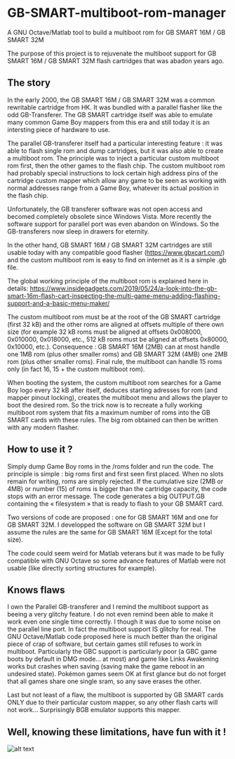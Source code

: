 # GB-SMART-multiboot-rom-manager
A GNU Octave/Matlab tool to build a multiboot rom for GB SMART 16M / GB SMART 32M

The purpose of this project is to rejuvenate the multiboot support for GB SMART 16M / GB SMART 32M flash cartridges that was abadon years ago.

## The story

In the early 2000, the GB SMART 16M / GB SMART 32M was a common rewritable cartridge from HK. It was bundled with a parallel flasher like the odd GB-Transferer. The GB SMART cartridge itself was able to emulate many common Game Boy mappers from this era and still today it is an intersting piece of hardware to use.

The parallel GB-transferer itself had a particular interesting feature : it was able to flash single rom and dump cartridges, but it was also able to create a multiboot rom. The principle was to inject a particular custom multiboot rom first, then the other games to the flash chip. The custom multiboot rom had probably special instructions to lock certain high address pins of the cartridge custom mapper which allow any game to be seen as working with normal addresses range from a Game Boy, whatever its actual position in the flash chip.

Unfortunately, the GB transferer software was not open access and becomed completely obsolete since Windows Vista. More recently the software support for parallel port was even abandon on Windows. So the GB-transferers now sleep in drawers for eternity.

In the other hand, GB SMART 16M / GB SMART 32M cartridges are still usable today with any compatible good flasher (https://www.gbxcart.com/) and the custom multiboot rom is easy to find on internet as it is a simple .gb file.

The global working principle of the multiboot rom is explained here in details: 
https://www.insidegadgets.com/2019/05/24/a-look-into-the-gb-smart-16m-flash-cart-inspecting-the-multi-game-menu-adding-flashing-support-and-a-basic-menu-maker/

The custom multiboot rom must be at the root of the GB SMART cartridge (first 32 kB) and the other roms are aligned at offsets multiple of there own size (for example 32 kB roms must be aligned at offsets 0x008000, 0x010000, 0x018000, etc., 512 kB roms must be aligned at offsets 0x80000, 0x10000, etc.). Consequence : GB SMART 16M (2MB) can at most handle one 1MB rom (plus other smaller roms) and GB SMART 32M (4MB) one 2MB rom (plus other smaller roms). Final rule, the multiboot can handle 15 roms only (in fact 16, 15 + the custom multiboot rom). 

When booting the system, the custom multiboot rom searches for a Game Boy logo every 32 kB after itself, deduces starting adresses for rom (and mapper pinout locking), creates the multiboot menu and allows the player to boot the desired rom. So the trick now is to recreate a fully working multiboot rom system that fits a maximum number of roms into the GB SMART cards with these rules. The big rom obtained can then be written with any modern flasher.

## How to use it ?

Simply dump Game Boy roms in the /roms folder and run the code. The principle is simple : big roms first and first seen first placed. When no slots remain for writing, roms are simply rejected. If the cumulative size (2MB or 4MB) or number (15) of roms is bigger than the cartridge capacity, the code stops with an error message. The code generates a big OUTPUT.GB containing the « filesystem » that is ready to flash to your GB SMART card.

Two versions of code are proposed : one for GB SMART 16M and one for GB SMART 32M. I developped the software on GB SMART 32M but I assume the rules are the same for GB SMART 16M (Except for the total size).

The code could seem weird for Matlab veterans but it was made to be fully compatible with GNU Octave so some advance features of Matlab were not usable (like directly sorting structures for example).

## Knows flaws

I own the Parallel GB-transferer and I remind the multiboot support as beeing a very glitchy feature. I do not even remind been able to make it work even one single time correctly. I though it was due to some noise on the parallel line port. In fact the multiboot support IS glitchy for real. The GNU Octave/Matlab code proposed here is much better than the original piece of crap of software, but certain games still refuses to work in multiboot. Particularly the GBC support is particularly poor (a GBC game boots by default in DMG mode… at most) and game like Links Awakening works but crashes when saving (saving make the game reboot in an undesired state). Pokémon games seem OK at first glance but do not forget that all games share one single sram, so any save erases the other.

Last but not least of a flaw, the multiboot is supported by GB SMART cards ONLY due to their particular custom mapper, so any other flash carts will not work… Surprisingly BGB emulator supports this mapper.

## Well, knowing these limitations, have fun with it !

![alt text](http://url/to/img.png)
